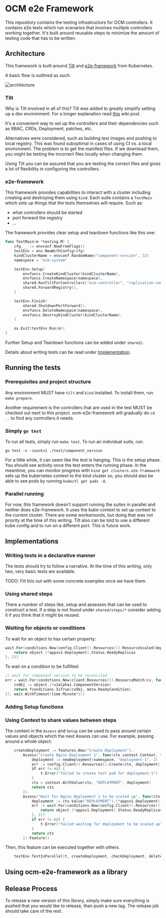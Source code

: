 # OCM e2e Framework

This repository contains the testing infrastructure for OCM controllers.
It contains e2e tests which run scenarios that involves multiple controllers
working together. It's built around reusable steps to minimize the amount of
testing code that has to be written.

## Architecture

This framework is built around [Tilt](https://tilt.dev) and [e2e-framework](https://github.com/kubernetes-sigs/e2e-framework) from Kubernetes.

A basic flow is outlined as such:

![architecture](img/architecture.png)

### Tilt

Why is Tilt involved in all of this? Tilt was added to greatly simplify setting
up a dev environment. For a longer explanation read [this](https://github.com/open-component-model/ocm-e2e-framework/wiki/Rapid-controller-development-with-Tilt) wiki post.

It's a convenient way to set up the controllers and their dependencies such as
RBAC, CRDs, Deployment, patches, etc.

Alternatives were considered, such as building test images and pushing to local
registry. This was found suboptimal in cases of using CI vs. a local environment.
The problem is to get the manifest files. If we download them, you might be testing
the incorrect files locally when changing them.

Using Tilt you can be assured that you are testing the correct files and gives
a lot of flexibility in configuring the controllers.

### e2e-framework

This framework provides capabilities to interact with a cluster including
creating and destroying them using `kind`. Each suite contains a `TestMain` which
sets up things that the tests themselves will require. Such as:

- what controllers should be started
- port forward the registry
- ...

The framework provides clear setup and teardown functions like this one:

```go
func TestMain(m *testing.M) {
	cfg, _ := envconf.NewFromFlags()
	testEnv = env.NewWithConfig(cfg)
	kindClusterName = envconf.RandomName("component-version", 32)
	namespace = "ocm-system"

	testEnv.Setup(
		envfuncs.CreateKindCluster(kindClusterName),
		envfuncs.CreateNamespace(namespace),
		shared.RunTiltForControllers("ocm-controller", "replication-controller"),
		shared.ForwardRegistry(),
	)

	testEnv.Finish(
		shared.ShutdownPortForward(),
		envfuncs.DeleteNamespace(namespace),
		envfuncs.DestroyKindCluster(kindClusterName),
	)

	os.Exit(testEnv.Run(m))
}
```

Further Setup and Teardown functions can be added under `shared/`.

Details about writing tests can be read under [Implementation](#implementations).

## Running the tests

### Prerequisites and project structure

Any environment MUST have `tilt` and `kind` installed. To install them, run `make prepare`.

Another requirement is the controllers that are used in the test MUST be checked out next to
this project. ocm-e2e-framework will gradually do `cd ..` to find any controllers it needs.

### Simply `go test`

To run all tests, simply run `make test`. To run an individual suite, run:

`go test -v -count=1 ./test/component_version`

For a little while, it can seem like the test is hanging. This is the setup phase. You should
see activity once the test enters the running phase. In the meantime, you can monitor progress
with `kind get clusters`. `e2e-framework` sets up the kubernetes context to the kind cluster
so, you should also be able to see pods by running `kubectl get pods -A`.

### Parallel running

For now, this framework doesn't support running the suites in parallel and neither does e2e-framework.
It uses the kube context to set up context to the current cluster. There are some workarounds, but
doing that was not priority at the time of this writing. Tilt also can be told to use a different
kube config and to run on a different port. This is future work.

## Implementations

### Writing tests in a declarative manner

The tests should try to follow a narrative. At the time of this writing, only two, very basic
tests are available.

TODO: Fill this out with some concrete examples once we have them.

### Using shared steps

There a number of steps like, setup and assesses that can be used to construct a
test. If a step is not found under `shared/steps/*` consider adding it if you
think that it might be reused.

### Waiting for objects or conditions

To wait for an object to has certain property:

```go
wait.For(conditions.New(config.Client().Resources()).ResourceScaled(deployment, func(object k8s.Object) int32 {
    return object.(*appsv1.Deployment).Status.ReadyReplicas
}, 2))
```

To wait on a condition to be fulfilled:

```go
// wait for component version to be reconciled
err = wait.For(conditions.New(client.Resources()).ResourceMatch(cv, func(object k8s.Object) bool {
    cvObj := object.(*v1alpha1.ComponentVersion)
    return fconditions.IsTrue(cvObj, meta.ReadyCondition)
}), wait.WithTimeout(time.Minute*2))
```

### Adding Setup functions

### Using Context to share values between steps

The context in the `Assess` and `Setup` can be used to pass around certain values and
objects which the next Assess can use. For example, passing around a whole object:

```go
	createDeployment := features.New("Create Deployment").
		Assess("Create Nginx Deployment 1", func(ctx context.Context, t *testing.T, config *envconf.Config) context.Context {
			deployment := newDeployment(namespace, "deployment-1", 2)
			err := config.Client().Resources().Create(ctx, deployment)
			if err != nil {
				t.Error("failed to create test pod for deployment-1")
			}
			ctx = context.WithValue(ctx, "DEPLOYMENT", deployment)
			return ctx
		}).
		Assess("Wait for Nginx Deployment 1 to be scaled up", func(ctx context.Context, t *testing.T, config *envconf.Config) context.Context {
			deployment := ctx.Value("DEPLOYMENT").(*appsv1.Deployment)
			err := wait.For(conditions.New(config.Client().Resources()).ResourceScaled(deployment, func(object k8s.Object) int32 {
				return object.(*appsv1.Deployment).Status.ReadyReplicas
			}, 2))
			if err != nil {
				t.Error("failed waiting for deployment to be scaled up")
			}
			return ctx
		}).Feature()
```

Then, this feature can be executed together with others.

```go
	testEnv.TestInParallel(t, createDeployment, checkDeployment, deleteDeployment)
```

## Using ocm-e2e-framework as a library

## Release Process

To release a new version of this library, simply make sure everything is pushed that you would like to release, than
push a new tag. The release job should take care of the rest.
